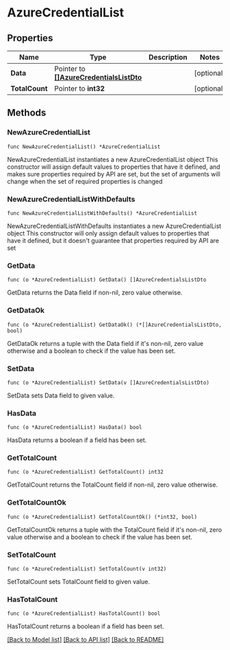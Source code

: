 # AzureCredentialList

## Properties

Name | Type | Description | Notes
------------ | ------------- | ------------- | -------------
**Data** | Pointer to [**[]AzureCredentialsListDto**](AzureCredentialsListDto.md) |  | [optional] 
**TotalCount** | Pointer to **int32** |  | [optional] 

## Methods

### NewAzureCredentialList

`func NewAzureCredentialList() *AzureCredentialList`

NewAzureCredentialList instantiates a new AzureCredentialList object
This constructor will assign default values to properties that have it defined,
and makes sure properties required by API are set, but the set of arguments
will change when the set of required properties is changed

### NewAzureCredentialListWithDefaults

`func NewAzureCredentialListWithDefaults() *AzureCredentialList`

NewAzureCredentialListWithDefaults instantiates a new AzureCredentialList object
This constructor will only assign default values to properties that have it defined,
but it doesn't guarantee that properties required by API are set

### GetData

`func (o *AzureCredentialList) GetData() []AzureCredentialsListDto`

GetData returns the Data field if non-nil, zero value otherwise.

### GetDataOk

`func (o *AzureCredentialList) GetDataOk() (*[]AzureCredentialsListDto, bool)`

GetDataOk returns a tuple with the Data field if it's non-nil, zero value otherwise
and a boolean to check if the value has been set.

### SetData

`func (o *AzureCredentialList) SetData(v []AzureCredentialsListDto)`

SetData sets Data field to given value.

### HasData

`func (o *AzureCredentialList) HasData() bool`

HasData returns a boolean if a field has been set.

### GetTotalCount

`func (o *AzureCredentialList) GetTotalCount() int32`

GetTotalCount returns the TotalCount field if non-nil, zero value otherwise.

### GetTotalCountOk

`func (o *AzureCredentialList) GetTotalCountOk() (*int32, bool)`

GetTotalCountOk returns a tuple with the TotalCount field if it's non-nil, zero value otherwise
and a boolean to check if the value has been set.

### SetTotalCount

`func (o *AzureCredentialList) SetTotalCount(v int32)`

SetTotalCount sets TotalCount field to given value.

### HasTotalCount

`func (o *AzureCredentialList) HasTotalCount() bool`

HasTotalCount returns a boolean if a field has been set.


[[Back to Model list]](../README.md#documentation-for-models) [[Back to API list]](../README.md#documentation-for-api-endpoints) [[Back to README]](../README.md)



